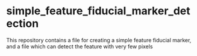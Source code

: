 # simple_feature_fiducial_marker_detection
 This repository contains a file for creating a simple feature fiducial marker, and a file which can detect the feature with very few pixels
